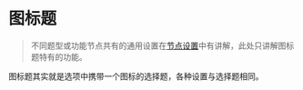 # 图标题

> 不同题型或功能节点共有的通用设置在[节点设置](../node-setting/concept.md)中有讲解，此处只讲解图标题特有的功能。

图标题其实就是选项中携带一个图标的选择题，各种设置与选择题相同。
